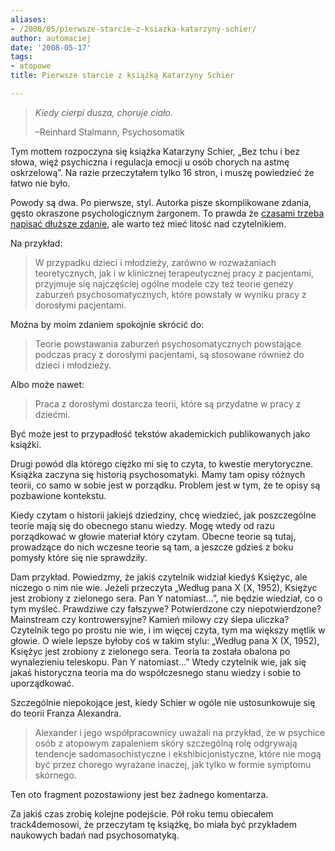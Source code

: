 ```yaml
---
aliases:
- /2008/05/pierwsze-starcie-z-ksiazka-katarzyny-schier/
author: automaciej
date: '2008-05-17'
tags:
- atopowe
title: Pierwsze starcie z książką Katarzyny Schier

---
```


> _Kiedy cierpi dusza, choruje ciało._
>
> &#8211;Reinhard Stalmann, Psychosomatik

Tym mottem rozpoczyna się książka Katarzyny Schier, „Bez tchu i bez słowa, więź
psychiczna i regulacja emocji u osób chorych na astmę oskrzelową”. Na razie
przeczytałem tylko 16 stron, i muszę powiedzieć że łatwo nie było.

<!--more-->

Powody są dwa. Po pierwsze, styl. Autorka pisze skomplikowane zdania, gęsto
okraszone psychologicznym żargonem. To prawda że [czasami trzeba napisać dłuższe
zdanie][1], ale warto też mieć litość nad czytelnikiem. 

Na przykład:

> W przypadku dzieci i młodzieży, zarówno w rozważaniach teoretycznych, jak i w
> klinicznej terapeutycznej pracy z pacjentami, przyjmuje się najczęściej ogólne
> modele czy też teorie genezy zaburzeń psychosomatycznych, które powstały w
> wyniku pracy z dorosłymi pacjentami.

Można by moim zdaniem spokojnie skrócić do:

> Teorie powstawania zaburzeń psychosomatycznych powstające podczas pracy z
> dorosłymi pacjentami, są stosowane również do dzieci i młodzieży.

Albo może nawet:

> Praca z dorosłymi dostarcza teorii, które są przydatne w pracy z dziećmi.

Być może jest to przypadłość tekstów akademickich publikowanych jako książki.

Drugi powód dla którego ciężko mi się to czyta, to kwestie merytoryczne. Książka
zaczyna się historią psychosomatyki. Mamy tam opisy różnych teorii, co samo w
sobie jest w porządku. Problem jest w tym, że te opisy są pozbawione kontekstu.

Kiedy czytam o historii jakiejś dziedziny, chcę wiedzieć, jak poszczególne
teorie mają się do obecnego stanu wiedzy. Mogę wtedy od razu porządkować w
głowie materiał który czytam. Obecne teorie są tutaj, prowadzące do nich wczesne
teorie są tam, a jeszcze gdzieś z boku pomysły które się nie sprawdziły.

Dam przykład. Powiedzmy, że jakiś czytelnik widział kiedyś Księżyc, ale niczego
o nim nie wie. Jeżeli przeczyta „Według pana X (X, 1952), Księżyc jest zrobiony
z zielonego sera. Pan Y natomiast&#8230;”, nie będzie wiedział, co o tym myśleć.
Prawdziwe czy fałszywe? Potwierdzone czy niepotwierdzone? Mainstream czy
kontrowersyjne? Kamień milowy czy ślepa uliczka? Czytelnik tego po prostu nie
wie, i im więcej czyta, tym ma większy mętlik w głowie. O wiele lepsze byłoby
coś w takim stylu: „Według pana X (X, 1952), Księżyc jest zrobiony z zielonego
sera. Teoria ta została obalona po wynalezieniu teleskopu. Pan Y
natomiast&#8230;” Wtedy czytelnik wie, jak się jakaś historyczna teoria ma do
współczesnego stanu wiedzy i sobie to uporządkować.

Szczególnie niepokojące jest, kiedy Schier w ogóle nie ustosunkowuje się do teorii Franza Alexandra.

> Alexander i jego współpracownicy uważali na przykład, że w psychice osób z
> atopowym zapaleniem skóry szczególną rolę odgrywają tendencje
> sadomasochistyczne i ekshibicjonistyczne, które nie mogą być przez chorego
> wyrażane inaczej, jak tylko w formie symptomu skórnego.

Ten oto fragment pozostawiony jest bez żadnego komentarza.

Za jakiś czas zrobię kolejne podejście. Pół roku temu obiecałem track4demosowi,
że przeczytam tę książkę, bo miała być przykładem naukowych badań nad
psychosomatyką.

 [1]: /2007/07/13/nienawidze-jezyka-naturalnego/ "Język naturalny do niczego się nie nadaje."
